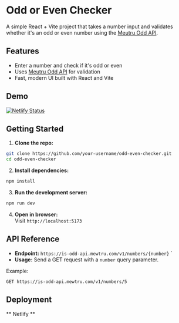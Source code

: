 # Odd or Even Checker

A simple React + Vite project that takes a number input and validates whether it's an odd or even number using the [Meutru Odd API](https://mewtru.com/is-odd).

## Features

- Enter a number and check if it's odd or even
- Uses [Meutru Odd API](https://mewtru.com/is-odd) for validation
- Fast, modern UI built with React and Vite

## Demo

[![Netlify Status](https://api.netlify.com/api/v1/badges/69a6a7ae-7cfb-42c4-98c8-5942dce34fa6/deploy-status)](https://app.netlify.com/projects/splendorous-tiramisu-775404/deploys)

## Getting Started

1. **Clone the repo:**
  ```bash
  git clone https://github.com/your-username/odd-even-checker.git
  cd odd-even-checker
  ```

2. **Install dependencies:**
  ```bash
  npm install
  ```

3. **Run the development server:**
  ```bash
  npm run dev
  ```

4. **Open in browser:**  
  Visit `http://localhost:5173`

## API Reference

- **Endpoint:** `https://is-odd-api.mewtru.com/v1/numbers/{number}`
`
- **Usage:** Send a GET request with a `number` query parameter.

Example:
```
GET https://is-odd-api.mewtru.com/v1/numbers/5

```

## Deployment

** Netlify **
